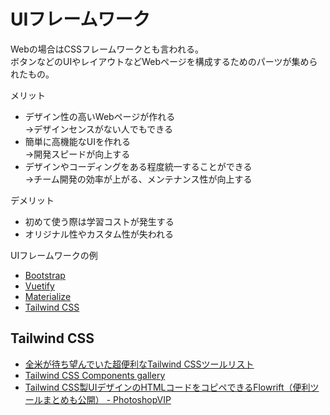 # UIフレームワーク
Webの場合はCSSフレームワークとも言われる。  
ボタンなどのUIやレイアウトなどWebページを構成するためのパーツが集められたもの。

メリット
- デザイン性の高いWebページが作れる  
  →デザインセンスがない人でもできる
- 簡単に高機能なUIを作れる  
  →開発スピードが向上する
- デザインやコーディングをある程度統一することができる  
  →チーム開発の効率が上がる、メンテナンス性が向上する

デメリット
- 初めて使う際は学習コストが発生する
- オリジナル性やカスタム性が失われる

UIフレームワークの例
- [Bootstrap](https://getbootstrap.jp/)
- [Vuetify](https://vuetifyjs.com/)
- [Materialize](https://materializecss.com/)
- [Tailwind CSS](https://tailwindcss.com/)

## Tailwind CSS

- [全米が待ち望んでいた超便利なTailwind CSSツールリスト](https://zenn.dev/taishi/articles/da33057d2c317d5068c1)
- [Tailwind CSS Components gallery](https://tailwindcomponents.com/components)
- [Tailwind CSS製UIデザインのHTMLコードをコピペできるFlowrift（便利ツールまとめも公開） \- PhotoshopVIP](https://photoshopvip.net/131407)